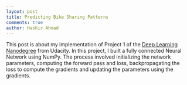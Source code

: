 ```yaml
---
layout: post
title: Predicting Bike Sharing Patterns 
comments: true
author: Hashir Ahmad
---
```

This post is about my implementation of Project 1 of the [Deep Learning Nanodegree](https://www.udacity.com/course/deep-learning-nanodegree--nd101) from Udacity. In this project, I built a fully connected Neural Network using NumPy. The process involved initializing the network parameters, computing the forward pass and loss, backpropagating the loss to compute the gradients and updating the parameters using the gradients. 

